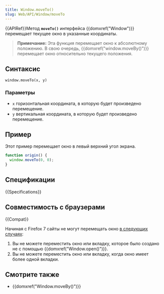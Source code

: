 ```yaml
---
title: Window.moveTo()
slug: Web/API/Window/moveTo
---
```


{{APIRef}}Метод **`moveTo()`** интерфейса {{domxref("Window")}} перемещает текущее окно в указанные координаты.

> **Примечание:** Эта функция перемещает окно к абсолютному положению. В свою очередь, {{domxref("window.moveBy()")}} перемещает окно относительно текущего положения.

## Синтаксис

```
window.moveTo(x, y)
```

### Параметры

- `x` горизонтальная координата, в которую будет произведено перемещение.
- `y` вертикальная координата, в которую будет произведено перемещение.

## Пример

Этот пример перемещает окно в левый верхний угол экрана.

```js
function origin() {
  window.moveTo(0, 0);
}
```

## Спецификации

{{Specifications}}

## Совместимость с браузерами

{{Compat}}

Начиная с Firefox 7 сайты не могут перемещать окно [в следующих случаях](https://bugzilla.mozilla.org/show_bug.cgi?id=565541#c24):

1. Вы не можете переместить окно или вкладку, которое было создано не с помощью {{domxref("Window.open()")}}.
2. Вы не можете переместить окно или вкладку, когда окно имеет более одной вкладки.

## Смотрите также

- {{domxref("Window.moveBy()")}}
